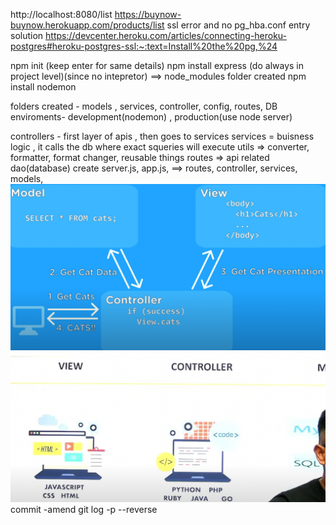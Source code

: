 http://localhost:8080/list
https://buynow-buynow.herokuapp.com/products/list
ssl error and no pg_hba.conf entry solution https://devcenter.heroku.com/articles/connecting-heroku-postgres#heroku-postgres-ssl:~:text=Install%20the%20pg,%24

npm init (keep enter for same details)
npm install express (do always in project level)(since no intepretor) ==> node_modules folder created
npm install nodemon

folders created - models , services, controller, config, routes, DB
enviroments- development(nodemon) , production(use node server)

controllers - first layer of apis , then goes to services
services = buisness logic , it calls the db where exact squeries will execute
utils => converter, formatter, format changer, reusable things
routes => api related
dao(database)
create server.js, app.js, 
==> routes, controller, services, models,
![](2022-07-16-02-28-52.png)
![](2022-07-16-02-33-15.png)
commit -amend 
git log -p --reverse
